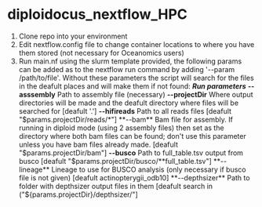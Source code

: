 # diploidocus_nextflow_HPC

1. Clone repo into your environment
2. Edit nextflow.config file to change container locations to where you have them stored (not necessary for Oceanomics users)
3. Run main.nf using the slurm template provided, the following params can be added as to the nextflow run command by adding '--param /path/to/file'. Without these parameters the script will search for the files in the deafult places and will make them if not found:
***Run parameters***
**--asssembly** Path to assembly file (necessary)
**--projectDir** Where output directories will be made and the deafult directory where files will be searched for [deafult '.']
**--hifireads** Path to all reads files [deafult "$params.projectDir/reads/*"]
**--bam** Bam file for assembly. If running in diploid mode (using 2 assembly files) then set as the directory where both bam files can be found; don't use this parameter unless you have bam files already made. [deafult "$params.projectDir/bam"]
**--busco** Path to full_table.tsv output from busco [deafult "$params.projectDir/busco/**full_table.tsv"]
**--lineage** Lineage to use for BUSCO analysis (only necessary if busco file is not given) [deafult actinopterygii_odb10]
**--depthsizer** Path to folder with depthsizer output files in them [deafult search in ("${params.projectDir}/depthsizer/"]


